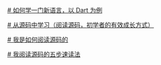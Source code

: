 
[# 如何学一门新语言，以 Dart 为例](https://bobi.ink/2019/11/23/learn-lang/)


[# 从源码中学习（阅读源码，初学者的有效成长方式）](https://boholder.github.io/blogs/learn-from-source-code/)

[# 我是如何阅读源码的](https://juejin.cn/post/6903335881227108366)

[# 我阅读源码的五步速读法](https://www.imgeek.net/article/825358950)


